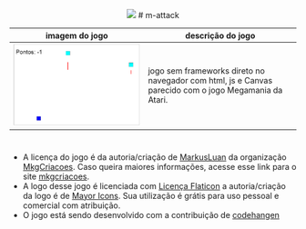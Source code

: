 <p align="center">
  <img src="https://cdn-icons-png.flaticon.com/512/5442/5442086.png" width="80px"/> # m-attack
</p>

<center>

| imagem do jogo              | descrição do jogo                                                                                     |
| --------------------------- | ----------------------------------------------------------------------------------------------------- |
| <img src="./img/img1.png"/> | jogo sem frameworks direto no navegador com html, js e Canvas parecido com o jogo Megamania da Atari. | 

</center>

#

- A licença do jogo é da autoria/criação de [MarkusLuan](https://github.com/MarkusLuan) da organização [MkgCriacoes](https://github.com/MkgCriacoes/). Caso queira maiores informações, acesse esse link para o site [mkgcriacoes](https://mkgcriacoes.com.br/).
- A logo desse jogo é licenciada com [Licença Flaticon](https://www.flaticon.com/br/icone-gratis/area_5442086) a autoria/criação da logo é de [Mayor Icons](https://www.flaticon.com/br/autores/mayor-icons). Sua utilização é grátis para uso pessoal e comercial com atribuição.
- O jogo está sendo desenvolvido com a contribuição de [codehangen](https://github.com/codehangen)
